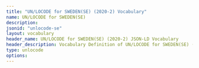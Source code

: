 ```yaml
---
title: "UN/LOCODE for SWEDEN(SE) (2020-2) Vocabulary"
name: UN/LOCODE for SWEDEN(SE) 
description: 
jsonid: "unlocode-se"
layout: vocabulary
header_name: UN/LOCODE for SWEDEN(SE) (2020-2) JSON-LD Vocabulary
header_description: Vocabulary Definition of UN/LOCODE for SWEDEN(SE) (2020-2) semantics in HTML format. JSON-LD format is available at [unlocode-se.jsonld](/vocabulary/unlocode-se.jsonld)
type: unlocode
options:
---
```

